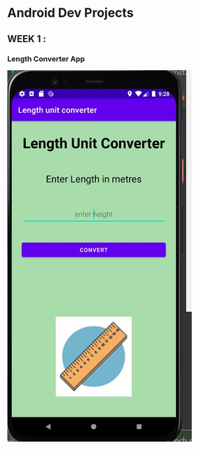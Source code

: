 
# Android Dev Projects

## WEEK 1 :

### Length Converter App

![image for project](https://github.com/Lakshit-Chiranjiv/Dev-Days-Projects/blob/main/Android%20Dev/images/proj1.jpg)